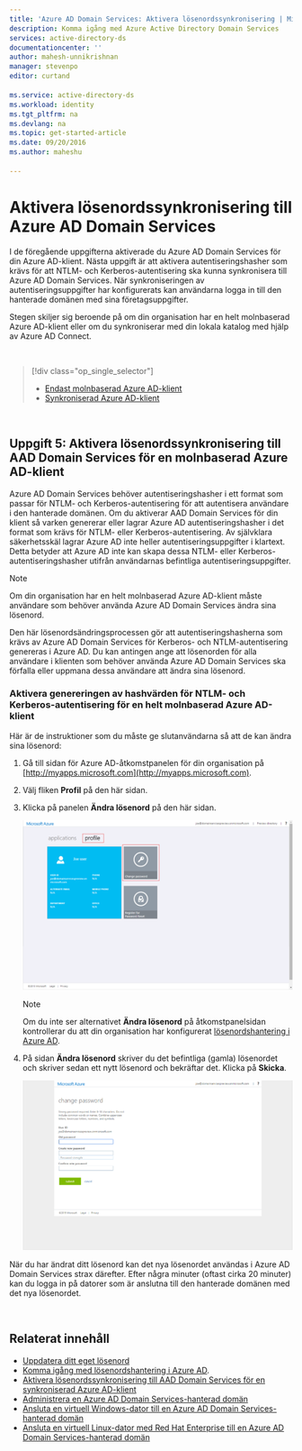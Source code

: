 ```yaml
---
title: 'Azure AD Domain Services: Aktivera lösenordssynkronisering | Microsoft Docs'
description: Komma igång med Azure Active Directory Domain Services
services: active-directory-ds
documentationcenter: ''
author: mahesh-unnikrishnan
manager: stevenpo
editor: curtand

ms.service: active-directory-ds
ms.workload: identity
ms.tgt_pltfrm: na
ms.devlang: na
ms.topic: get-started-article
ms.date: 09/20/2016
ms.author: maheshu

---
```

# Aktivera lösenordssynkronisering till Azure AD Domain Services
I de föregående uppgifterna aktiverade du Azure AD Domain Services för din Azure AD-klient. Nästa uppgift är att aktivera autentiseringshasher som krävs för att NTLM- och Kerberos-autentisering ska kunna synkronisera till Azure AD Domain Services. När synkroniseringen av autentiseringsuppgifter har konfigurerats kan användarna logga in till den hanterade domänen med sina företagsuppgifter.

Stegen skiljer sig beroende på om din organisation har en helt molnbaserad Azure AD-klient eller om du synkroniserar med din lokala katalog med hjälp av Azure AD Connect.

<br>

> [!div class="op_single_selector"]
> * [Endast molnbaserad Azure AD-klient](active-directory-ds-getting-started-password-sync.md)
> * [Synkroniserad Azure AD-klient](active-directory-ds-getting-started-password-sync-synced-tenant.md)
> 
> 

<br>

## Uppgift 5: Aktivera lösenordssynkronisering till AAD Domain Services för en molnbaserad Azure AD-klient
Azure AD Domain Services behöver autentiseringshasher i ett format som passar för NTLM- och Kerberos-autentisering för att autentisera användare i den hanterade domänen. Om du aktiverar AAD Domain Services för din klient så varken genererar eller lagrar Azure AD autentiseringshasher i det format som krävs för NTLM- eller Kerberos-autentisering. Av självklara säkerhetsskäl lagrar Azure AD inte heller autentiseringsuppgifter i klartext. Detta betyder att Azure AD inte kan skapa dessa NTLM- eller Kerberos-autentiseringshasher utifrån användarnas befintliga autentiseringsuppgifter.

> [!NOTE]
> Om din organisation har en helt molnbaserad Azure AD-klient måste användare som behöver använda Azure AD Domain Services ändra sina lösenord.
> 
> 

Den här lösenordsändringsprocessen gör att autentiseringshasherna som krävs av Azure AD Domain Services för Kerberos- och NTLM-autentisering genereras i Azure AD. Du kan antingen ange att lösenorden för alla användare i klienten som behöver använda Azure AD Domain Services ska förfalla eller uppmana dessa användare att ändra sina lösenord.

### Aktivera genereringen av hashvärden för NTLM- och Kerberos-autentisering för en helt molnbaserad Azure AD-klient
Här är de instruktioner som du måste ge slutanvändarna så att de kan ändra sina lösenord:

1. Gå till sidan för Azure AD-åtkomstpanelen för din organisation på [http://myapps.microsoft.com](http://myapps.microsoft.com).
2. Välj fliken **Profil** på den här sidan.
3. Klicka på panelen **Ändra lösenord** på den här sidan.
   
    ![Skapa ett virtuellt nätverk för Azure AD Domain Services.](./media/active-directory-domain-services-getting-started/user-change-password.png)
   
   > [!NOTE]
   > Om du inte ser alternativet **Ändra lösenord** på åtkomstpanelsidan kontrollerar du att din organisation har konfigurerat [lösenordshantering i Azure AD](../active-directory/active-directory-passwords-getting-started.md).
   > 
   > 
4. På sidan **Ändra lösenord** skriver du det befintliga (gamla) lösenordet och skriver sedan ett nytt lösenord och bekräftar det. Klicka på **Skicka**.
   
    ![Skapa ett virtuellt nätverk för Azure AD Domain Services.](./media/active-directory-domain-services-getting-started/user-change-password2.png)

När du har ändrat ditt lösenord kan det nya lösenordet användas i Azure AD Domain Services strax därefter. Efter några minuter (oftast cirka 20 minuter) kan du logga in på datorer som är anslutna till den hanterade domänen med det nya lösenordet.

<br>

## Relaterat innehåll
* [Uppdatera ditt eget lösenord](../active-directory/active-directory-passwords-update-your-own-password.md)
* [Komma igång med lösenordshantering i Azure AD](../active-directory/active-directory-passwords-getting-started.md).
* [Aktivera lösenordssynkronisering till AAD Domain Services för en synkroniserad Azure AD-klient](active-directory-ds-getting-started-password-sync-synced-tenant.md)
* [Administrera en Azure AD Domain Services-hanterad domän](active-directory-ds-admin-guide-administer-domain.md)
* [Ansluta en virtuell Windows-dator till en Azure AD Domain Services-hanterad domän](active-directory-ds-admin-guide-join-windows-vm.md)
* [Ansluta en virtuell Linux-dator med Red Hat Enterprise till en Azure AD Domain Services-hanterad domän](active-directory-ds-admin-guide-join-rhel-linux-vm.md)

<!--HONumber=Sep16_HO3-->


